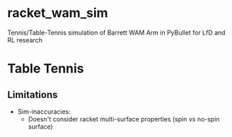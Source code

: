 # racket_wam_sim
Tennis/Table-Tennis simulation of Barrett WAM Arm in PyBullet for LfD and RL research


# Table Tennis

## Limitations
- Sim-inaccuracies:
  - Doesn't consider racket multi-surface properties (spin vs no-spin surface)